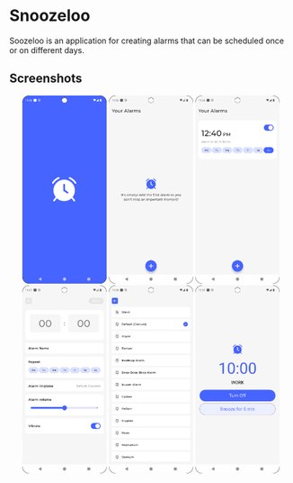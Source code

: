 
# Snoozeloo

Soozeloo is an application for creating alarms that can be scheduled once or on different days.


## Screenshots

<p align="center">
  <img src="./screens/splash.png" width="150">
  <img src="./screens/empty.png" width="150">
  <img src="./screens/alarms.png" width="150">
  <img src="./screens/setting_alarm.png" width="150">
  <img src="./screens/audio.png" width="150">
  <img src="./screens/reminder_alarm.png" width="150">
</p>
